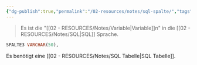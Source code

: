 ```yaml
---
{"dg-publish":true,"permalink":"/02-resources/notes/sql-spalte/","tags":["datenbank"],"noteIcon":"","updated":"2025-09-05T10:12:32.039+02:00"}
---
```


>Es ist die "[[02 - RESOURCES/Notes/Variable\|Variable]]n" in die [[02 - RESOURCES/Notes/SQL\|SQL]] Sprache.
```sql
SPALTE3 VARCHAR(50),
```
Es benötigt eine [[02 - RESOURCES/Notes/SQL Tabelle\|SQL Tabelle]].